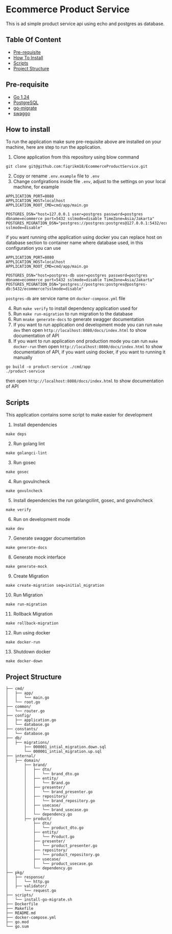 # Ecommerce Product Service
This is ad simple product service api using echo and postgres as database.

## Table Of Content
- [Pre-requisite](#pre-requisite)
- [How To Install](#how-to-install)
- [Scripts](#scripts)
- [Project Structure](#project-structure)

## Pre-requisite
- [Go 1.24](https://go.dev/)
- [PostgreSQL](https://www.postgresql.org/)
- [go-migrate](https://github.com/golang-migrate/migrate)
- [swaggo](https://github.com/swaggo/swag)

## How to install
To run the application make sure pre-requisite above are installed on your machine, here are step to run the application.
1. Clone application from this repository using blow command
```
git clone git@github.com:fiqrikm18/EcommerceProductService.git
```
2. Copy or rename `.env.example` file to `.env`
3. Change confgirations inside file `.env`, adjust to the settings on your local machine, for example
```
APPLICATION_PORT=8080
APPLICATION_HOST=localhost
APPLICATION_ROOT_CMD=cmd/app/main.go

POSTGRES_DSN="host=127.0.0.1 user=postgres password=postgres dbname=ecommerce port=5432 sslmode=disable TimeZone=Asia/Jakarta"
POSTGRES_MIGRATION_DSN="postgres://postgres:postgres@127.0.0.1:5432/ecommerce?sslmode=disable"
```

if you want running othe application using docker you can replace host on database section to container name where database used, in this configuration you can use

```
APPLICATION_PORT=8080
APPLICATION_HOST=localhost
APPLICATION_ROOT_CMD=cmd/app/main.go

POSTGRES_DSN="host=postgres-db user=postgres password=postgres dbname=ecommerce port=5432 sslmode=disable TimeZone=Asia/Jakarta"
POSTGRES_MIGRATION_DSN="postgres://postgres:postgres@postgres-db:5432/ecommerce?sslmode=disable"
```

`postgres-db` are service name on `docker-compose.yml` file

4. Run `make verify` to install dependency application used for
5. Run `make run-migration` to run migration to the database
6. Run `mnake generate-docs` to generate swagger documentation
7. If you want to run application ond development mode you can run `make dev` then open `http://localhost:8080/docs/index.html` to show documentation of API
7. If you want to run application ond production mode you can run `make docker-run` then open `http://localhost:8080/docs/index.html` to show documentation of API, if you want using docker, if you want to running it manually
```
go build -o product-service ./cmd/app
./product-service
```
then open `http://localhost:8080/docs/index.html` to show documentation of API

## Scripts
This application contains some script to make easier for development
1. Install dependencies
```
make deps
```

2. Run golang lint
```
make golangci-lint
```

3. Run gosec
```
make gosec
```

4. Run govulncheck
```
make govulncheck
```

5. Install dependencies the run golangcilint, gosec, and govulncheck
```
make verify
```

6. Run on development mode
```
make dev
```

7. Generate swagger documentation
```
make generate-docs
```

8. Generate mock interface
```
make generate-mock
```

9. Create Migration
```
make create-migration seq=initial_migration
```

10. Run Migration
```
make run-migration
```

11. Rollback Migration
```
make rollback-migration
```

12. Run using docker
```
make docker-run
```

13. Shutdown docker
```
make docker-down
```

## Project Structure
```
├── cmd/
│   ├── app/
│   │   └── main.go
│   └── root.go
├── common/
│   └── router.go
├── config/
│   ├── application.go
│   └── database.go
├── constants/
│   └── database.go
├── db/
│   ├── migrations/
│       ├── 000001_intial_migration.down.sql
│       └── 000001_intial_migration.up.sql
├── internal/
│   ├── domain/
│       ├── brand/
│       │   ├── dto/
│       │   │   └── brand_dto.go
│       │   ├── entity/
│       │   │   └── Brand.go
│       │   ├── presenter/
│       │   │   └── brand_presenter.go
│       │   ├── repository/
│       │   │   └── brand_repository.go
│       │   ├── usecase/
│       │   │   └── brand_usecase.go
│       │   └── dependency.go
│       ├── product/
│           ├── dto/
│           │   └── product_dto.go
│           ├── entity/
│           │   └── Product.go
│           ├── presenter/
│           │   └── product_presenter.go
│           ├── repository/
│           │   └── product_repository.go
│           ├── usecase/
│           │   └── product_usecase.go
│           └── dependency.go
├── pkg/
│   ├── response/
│   │   └── http.go
│   ├── validator/
│       └── request.go
├── scripts/
│   └── install-go-migrate.sh
├── Dockerfile
├── Makefile
├── README.md
├── docker-compose.yml
├── go.mod
└── go.sum
```
